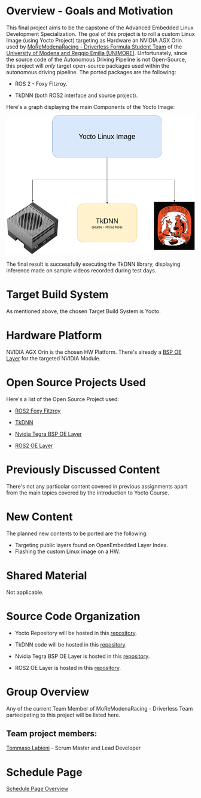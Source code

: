 # Overview - Goals and Motivation
This final project aims to be the capstone of the Advanced Embedded Linux Development Specialization. The goal of this project is to roll a custom Linux Image (using Yocto Project) targeting as Hardware an NVIDIA AGX Orin used by [MoReModenaRacing - Driverless Formula Student Team](https://www.moremodenaracing.it/mmr-driverless/) of the [University of Modena and Reggio Emilia (UNIMORE)](https://www.ingmo.unimore.it/it). Unfortunately, since the source code of the Autonomous Driving Pipeline is not Open-Source, this project will _only_ target open-source packages used within the autonomous driving pipeline. The ported packages are the following:

- ROS 2 - Foxy Fitzroy.

- TkDNN (both ROS2 interface and source project).
 
Here's a graph displaying the main Components of the Yocto Image:

<p align="center">
    <img src="media/yocto_image_drawio.png" alt="Yocto Image Components"/>
</p>

The final result is successfully executing the TkDNN library, displaying inference made on sample videos recorded during test days.

# Target Build System
As mentioned above, the chosen Target Build System is Yocto.

# Hardware Platform
NVIDIA AGX Orin is the chosen HW Platform. There's already a [BSP OE Layer](https://github.com/OE4T/meta-tegra) for the targeted NVIDIA Module. 

# Open Source Projects Used
Here's a list of the Open Source Project used:
- [ROS2 Foxy Fitzroy](https://docs.ros.org/en/foxy/Releases/Release-Foxy-Fitzroy.html)

- [TkDNN](https://github.com/ceccocats/tkDNN)

- [Nvidia Tegra BSP OE Layer](https://github.com/OE4T/meta-tegra)

- [ROS2 OE Layer](https://github.com/ros/meta-ros)

# Previously Discussed Content
There's not any particolar content covered in previous assignments apart from the main topics covered by the introduction to Yocto Course.

# New Content
The planned new contents to be ported are the following:
- Targeting public layers found on OpenEmbedded Layer Index.
- Flashing the custom Linux image on a HW.

# Shared Material
Not applicable.

# Source Code Organization
- Yocto Repository will be hosted in this [repository](https://github.com/TommasoLabieni/MMR-Yocto-Image/tree/main).

- TkDNN code will be hosted in this [repository](https://github.com/TommasoLabieni/TkDNN-ROS2/tree/main).

- Nvidia Tegra BSP OE Layer is hosted in this [repository](https://github.com/OE4T/meta-tegra).

- ROS2 OE Layer is hosted in this [repository](https://github.com/ros/meta-ros).

# Group Overview
Any of the current Team Member of MoReModenaRacing - Driverless Team partecipating to this project will be listed here.

## Team project members:
[Tommaso Labieni](https://github.com/TommasoLabieni) - Scrum Master and Lead Developer

# Schedule Page
[Schedule Page Overview](https://github.com/users/TommasoLabieni/projects/2)
